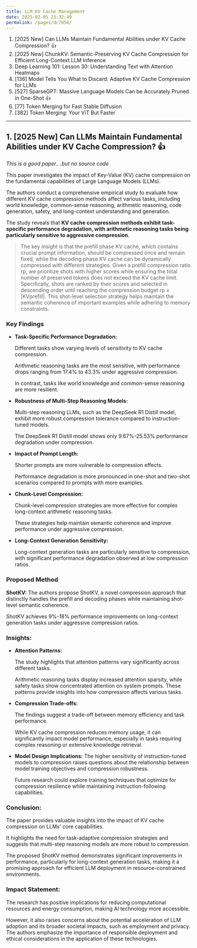 ```yaml
---
title: LLM KV Cache Management
date: 2025-02-05 23:32:49
permalink: /pages/dc7056/
---
```


1. [2025 New] Can LLMs Maintain Fundamental Abilities under KV Cache Compression? :+1:
2. [2025 New] ChunkKV: Semantic-Preserving KV Cache Compression for Efficient Long-Context LLM Inference
3. Deep Learning 101: Lesson 30: Understanding Text with Attention Heatmaps
4. [136] Model Tells You What to Discard: Adaptive KV Cache Compression for LLMs
5. [527] SparseGPT: Massive Language Models Can be Accurately Pruned in One-Shot :+1:
6. [77] Token Merging for Fast Stable Diffusion
7. [382] Token Merging: Your ViT But Faster

---

## 1. [2025 New] Can LLMs Maintain Fundamental Abilities under KV Cache Compression? :+1:

*This is a good paper....but no source code*


This paper investigates the impact of Key-Value (KV) cache compression on the fundamental capabilities of Large Language Models (LLMs).

The authors conduct a comprehensive empirical study to evaluate how different KV cache compression methods affect various tasks, including world knowledge, common-sense reasoning, arithmetic reasoning, code generation, safety, and long-context understanding and generation.

The study reveals that **KV cache compression methods exhibit task-specific performance degradation, with arithmetic reasoning tasks being particularly sensitive to aggressive compression**.

> The key insight is that the prefill phase KV cache, which contains crucial prompt information, should be compressed once and remain fixed, while the decoding phase KV cache can be dynamically compressed with different strategies.
> Given a prefill compression ratio rp, we prioritize shots with higher scores while ensuring the total number of preserved tokens does not exceed the KV cache limit.
> Specifically, shots are ranked by their scores and selected in descending order until reaching the compression budget rp × |KVprefill|.
> This shot-level selection strategy helps maintain the semantic coherence of important examples while adhering to memory constraints.


### Key Findings
- **Task-Specific Performance Degradation:**
  
  Different tasks show varying levels of sensitivity to KV cache compression.
  
  Arithmetic reasoning tasks are the most sensitive, with performance drops ranging from 17.4% to 43.3% under aggressive compression.
  
  In contrast, tasks like world knowledge and common-sense reasoning are more resilient.

- **Robustness of Multi-Step Reasoning Models:**

  Multi-step reasoning LLMs, such as the DeepSeek R1 Distill model, exhibit more robust compression tolerance compared to instruction-tuned models.

  The DeepSeek R1 Distill model shows only 9.67%-25.53% performance degradation under compression.

- **Impact of Prompt Length:**

  Shorter prompts are more vulnerable to compression effects.
  
  Performance degradation is more pronounced in one-shot and two-shot scenarios compared to prompts with more examples.

- **Chunk-Level Compression:**

  Chunk-level compression strategies are more effective for complex long-context arithmetic reasoning tasks.
  
  These strategies help maintain semantic coherence and improve performance under aggressive compression.

- **Long-Context Generation Sensitivity:**

  Long-context generation tasks are particularly sensitive to compression, with significant performance degradation observed at low compression ratios.

### Proposed Method

**ShotKV:** The authors propose ShotKV, a novel compression approach that distinctly handles the prefill and decoding phases while maintaining shot-level semantic coherence.

ShotKV achieves 9%-18% performance improvements on long-context generation tasks under aggressive compression ratios.

### Insights:
- **Attention Patterns:**

  The study highlights that attention patterns vary significantly across different tasks.

  Arithmetic reasoning tasks display increased attention sparsity, while safety tasks show concentrated attention on system prompts. These patterns provide insights into how compression affects various tasks.

- **Compression Trade-offs:**
  
  The findings suggest a trade-off between memory efficiency and task performance.

  While KV cache compression reduces memory usage, it can significantly impact model performance, especially in tasks requiring complex reasoning or extensive knowledge retrieval.

- **Model Design Implications:**
  The higher sensitivity of instruction-tuned models to compression raises questions about the relationship between model training objectives and compression robustness.

  Future research could explore training techniques that optimize for compression resilience while maintaining instruction-following capabilities.

### Conclusion:
The paper provides valuable insights into the impact of KV cache compression on LLMs' core capabilities.

It highlights the need for task-adaptive compression strategies and suggests that multi-step reasoning models are more robust to compression.

The proposed ShotKV method demonstrates significant improvements in performance, particularly for long-context generation tasks, making it a promising approach for efficient LLM deployment in resource-constrained environments.

### Impact Statement:
The research has positive implications for reducing computational resources and energy consumption, making AI technology more accessible.

However, it also raises concerns about the potential acceleration of LLM adoption and its broader societal impacts, such as employment and privacy. The authors emphasize the importance of responsible deployment and ethical considerations in the application of these technologies.
